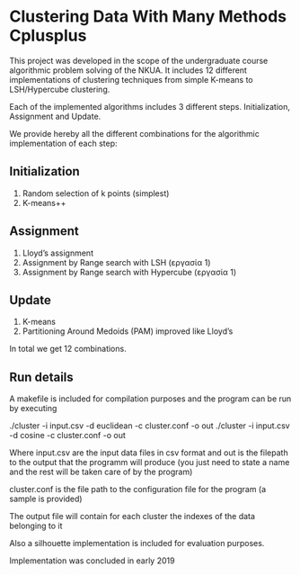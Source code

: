 # Clustering Data With Many Methods Cplusplus
This project was developed in the scope of the undergraduate course algorithmic problem solving of the NKUA. 
It includes 12 different implementations of clustering techniques from simple K-means to LSH/Hypercube clustering.

Each of the implemented algorithms includes 3 different steps. Initialization, Assignment and Update.

We provide hereby all the different combinations for the algorithmic implementation of each step:

## Initialization

1. Random selection of k points (simplest)
2. K-means++

## Assignment

1. Lloyd’s assignment
2. Assignment by Range search with LSH (εργασία 1)
3. Assignment by Range search with Hypercube (εργασία 1)

## Update
1. K-means
2. Partitioning Around Medoids (PAM) improved like Lloyd’s

In total we get 12 combinations.

## Run details

A makefile is included for compilation purposes and the program can be run by executing

./cluster -i input.csv -d euclidean -c cluster.conf -o out 
./cluster -i input.csv -d cosine -c cluster.conf -o out 

Where input.csv are the input data files in csv format and 
out is the filepath to the output that the programm will produce (you just need to state a name and the rest will be taken care of by the program)

cluster.conf is the file path to the configuration file for the program (a sample is provided)

The output file will contain for each cluster the indexes of the data belonging to it

Also a silhouette implementation is included for evaluation purposes.

Implementation was concluded in early 2019

